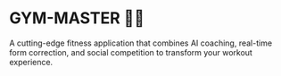 # GYM-MASTER 🏋️‍♂️

A cutting-edge fitness application that combines AI coaching, real-time form correction, and social competition to transform your workout experience.


